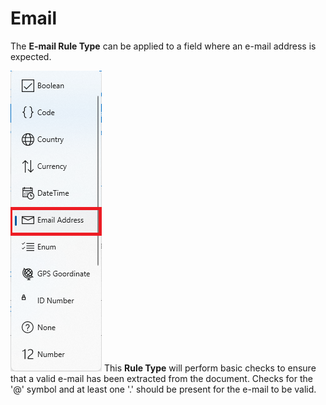 # Email

The **E-mail Rule Type** can be applied to a field where an e-mail address is expected.

![](../assets/image%20%2863%29%20%282%29.png)
This **Rule Type** will perform basic checks to ensure that a valid e-mail has been extracted from the document. Checks for the '@' symbol and at least one '.' should be present for the e-mail to be valid.



